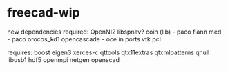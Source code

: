 # freecad-wip
new dependencies required:
OpenNI2
libspnav? 
coin (lib) - paco
flann
med - paco
orocos_kd1
opencascade - oce in ports
vtk
pcl

requires:
boost
eigen3
xerces-c
qttools
qtx11extras
qtxmlpatterns
qhull
libusb1
hdf5
openmpi
netgen
openscad
